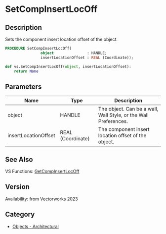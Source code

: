 # SetCompInsertLocOff

## Description
Sets the component insert location offset of the object.

```pascal
PROCEDURE SetCompInsertLocOff(
				object               : HANDLE;
				insertLocationOffset : REAL (Coordinate));
```

```python
def vs.SetCompInsertLocOff(object, insertLocationOffset):
    return None
```

## Parameters
|Name|Type|Description|
|---|---|---|
|object|HANDLE|The object. Can be a wall, Wall Style, or the Wall Preferences.|
|insertLocationOffset|REAL (Coordinate)|The component insert location offset of the object.|

## See Also
VS Functions:
[GetCompInsertLocOff](GetCompInsertLocOff.md)

## Version
Availability: from Vectorworks 2023

## Category
* [Objects - Architectural](../Categories/Objects%20-%20Architectural.md)
